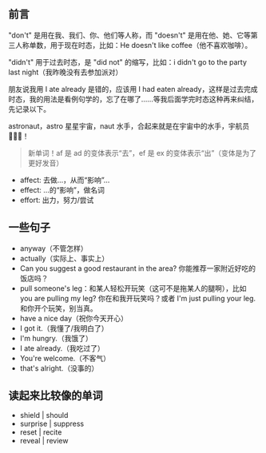 ## 前言

"don't" 是用在我、我们、你、他们等人称，而 "doesn't" 是用在他、她、它等第三人称单数，用于现在时态，比如：He doesn't like coffee（他不喜欢咖啡）。

"didn't" 用于过去时态，是 "did not" 的缩写，比如：i didn't go to the party last night（我昨晚没有去参加派对）

朋友说我用 I ate already 是错的，应该用 I had eaten already，这样是过去完成时态，我的用法是看例句学的，忘了在哪了……等我后面学完时态这种再来纠结，先记录以下。

astronaut，astro 星星宇宙，naut 水手，合起来就是在宇宙中的水手，宇航员 🧑🏻‍🚀！

> 新单词！af 是 ad 的变体表示“去”，ef 是 ex 的变体表示“出”（变体是为了更好发音）

- affect: 去做…，从而“影响”…
- effect: …的“影响”，做名词
- effort: 出力，努力/尝试

## 一些句子

- anyway（不管怎样）
- actually（实际上、事实上）
- Can you suggest a good restaurant in the area? 你能推荐一家附近好吃的饭店吗？
- pull someone's leg：和某人轻松开玩笑（这可不是拖某人的腿啊），比如 you are pulling my leg? 你在和我开玩笑吗？或者 I'm just pulling your leg. 和你开个玩笑，别当真。
- have a nice day（祝你今天开心）
- I got it.（我懂了/我明白了）
- I'm hungry.（我饿了）
- I ate already.（我吃过了）
- You're welcome.（不客气）
- that's alright.（没事的）

## 读起来比较像的单词

- shield | should
- surprise | suppress
- reset | recite
- reveal | review
